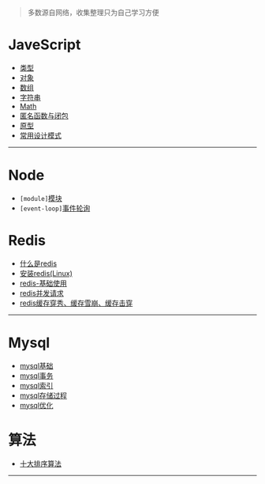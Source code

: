 > 多数源自网络，收集整理只为自己学习方便
# JaveScript
- [类型](javascript/类型.md)
- [对象](javascript/Object.md)
- [数组](javascript/Array.md)
- [字符串](javascript/String.md)
- [Math](javascript/Math.md)
- [匿名函数与闭包](javascript/匿名函数与闭包.md)
- [原型](javascript/原型.md)
- [常用设计模式](javascript/常用设计模式.md)
---

# Node
- ``[module]``[模块](node/module.md)
- ``[event-loop]``[事件轮询](node/event-loop.md)

# Redis
- [什么是redis](redis/什么是redis.md)
- [安装redis(Linux)](redis/redis安装.md)
- [redis-基础使用](redis/redis基础.md)
- [redis并发请求](redis/redis并发请求问题.md)
- [redis缓存穿秀、缓存雪崩、缓存击穿](redis/redis缓存.md)
---

# Mysql
- [mysql基础](mysql/mysql基础.md)
- [mysql事务](mysql/mysql事务.md)
- [mysql索引](mysql/mysql索引.md)
- [mysql存储过程](mysql/mysql存储过程.md)
- [mysql优化](mysql/mysql优化.md)
  
# 算法
- [十大排序算法](https://github.com/hustcc/JS-Sorting-Algorithm)

--- 

